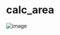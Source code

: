 # calc_area

![image](https://user-images.githubusercontent.com/64492/139395223-81556cdf-8362-48ba-9cce-58f045e39d73.png)
